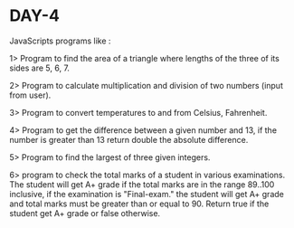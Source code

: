 # DAY-4

JavaScripts programs like : 

1>  Program to find the area of a triangle where lengths of the three of its sides are 5, 6, 7.

2>  Program to calculate multiplication and division of two numbers (input from user).

3>  Program to convert temperatures to and from Celsius, Fahrenheit.

4>  Program to get the difference between a given number and 13, if the number is greater than 13 return double the absolute difference.

5>  Program to find the largest of three given integers.

6>  program to check the total marks of a student in various examinations. The student will get A+ grade if the total marks are in the 
    range 89..100 inclusive, if the examination is "Final-exam." the student will get A+ grade and total marks must be greater than or 
    equal to 90. Return true if the student get A+ grade or false otherwise.

